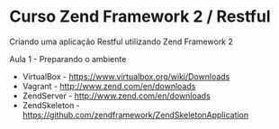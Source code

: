 # Curso Zend Framework 2 / Restful

Criando uma aplicação Restful utilizando Zend Framework 2

Aula 1 - Preparando o ambiente
 - VirtualBox   - https://www.virtualbox.org/wiki/Downloads
 - Vagrant      - http://www.zend.com/en/downloads
 - ZendServer   - http://www.zend.com/en/downloads
 - ZendSkeleton - https://github.com/zendframework/ZendSkeletonApplication
